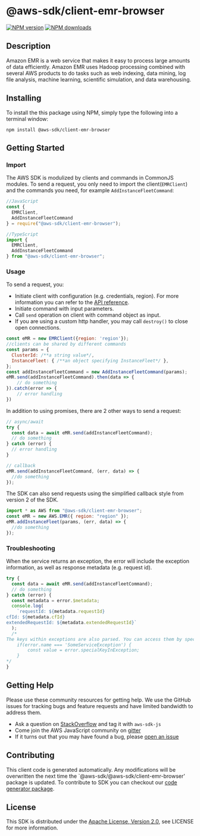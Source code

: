 # @aws-sdk/client-emr-browser

[![NPM version](https://img.shields.io/npm/v/@aws-sdk/client-emr-browser/preview.svg)](https://www.npmjs.com/package/@aws-sdk/client-emr-browser)
[![NPM downloads](https://img.shields.io/npm/dm/@aws-sdk/client-emr-browser.svg)](https://www.npmjs.com/package/@aws-sdk/client-emr-browser)

## Description

<p>Amazon EMR is a web service that makes it easy to process large amounts of data efficiently. Amazon EMR uses Hadoop processing combined with several AWS products to do tasks such as web indexing, data mining, log file analysis, machine learning, scientific simulation, and data warehousing.</p>

## Installing

To install the this package using NPM, simply type the following into a terminal window:

```
npm install @aws-sdk/client-emr-browser
```

## Getting Started

### Import

The AWS SDK is modulized by clients and commands in CommonJS modules. To send a request, you only need to import the client(`EMRClient`) and the commands you need, for example `AddInstanceFleetCommand`:

```javascript
//JavaScript
const {
  EMRClient,
  AddInstanceFleetCommand
} = require("@aws-sdk/client-emr-browser");
```

```javascript
//TypeScript
import {
  EMRClient,
  AddInstanceFleetCommand
} from "@aws-sdk/client-emr-browser";
```

### Usage

To send a request, you:

- Initiate client with configuration (e.g. credentials, region). For more information you can refer to the [API reference][].
- Initiate command with input parameters.
- Call `send` operation on client with command object as input.
- If you are using a custom http handler, you may call `destroy()` to close open connections.

```javascript
const eMR = new EMRClient({region: 'region'});
//clients can be shared by different commands
const params = {
  ClusterId: /**a string value*/,
  InstanceFleet: { /**an object specifying InstanceFleet*/ },
};
const addInstanceFleetCommand = new AddInstanceFleetCommand(params);
eMR.send(addInstanceFleetCommand).then(data => {
    // do something
}).catch(error => {
    // error handling
})
```

In addition to using promises, there are 2 other ways to send a request:

```javascript
// async/await
try {
  const data = await eMR.send(addInstanceFleetCommand);
  // do something
} catch (error) {
  // error handling
}
```

```javascript
// callback
eMR.send(addInstanceFleetCommand, (err, data) => {
  //do something
});
```

The SDK can also send requests using the simplified callback style from version 2 of the SDK.

```javascript
import * as AWS from "@aws-sdk/client-emr-browser";
const eMR = new AWS.EMR({ region: "region" });
eMR.addInstanceFleet(params, (err, data) => {
  //do something
});
```

### Troubleshooting

When the service returns an exception, the error will include the exception information, as well as response metadata (e.g. request id).

```javascript
try {
  const data = await eMR.send(addInstanceFleetCommand);
  // do something
} catch (error) {
  const metadata = error.$metadata;
  console.log(
    `requestId: ${metadata.requestId}
cfId: ${metadata.cfId}
extendedRequestId: ${metadata.extendedRequestId}`
  );
  /*
The keys within exceptions are also parsed. You can access them by specifying exception names:
    if(error.name === 'SomeServiceException') {
        const value = error.specialKeyInException;
    }
*/
}
```

## Getting Help

Please use these community resources for getting help. We use the GitHub issues for tracking bugs and feature requests and have limited bandwidth to address them.

- Ask a question on [StackOverflow](https://stackoverflow.com/questions/tagged/aws-sdk-js) and tag it with `aws-sdk-js`
- Come join the AWS JavaScript community on [gitter](https://gitter.im/aws/aws-sdk-js-v3)
- If it turns out that you may have found a bug, please [open an issue](https://github.com/aws/aws-sdk-js-v3/issues)

## Contributing

This client code is generated automatically. Any modifications will be overwritten the next time the `@aws-sdk/@aws-sdk/client-emr-browser' package is updated. To contribute to SDK you can checkout our [code generator package][].

## License

This SDK is distributed under the
[Apache License, Version 2.0](http://www.apache.org/licenses/LICENSE-2.0),
see LICENSE for more information.

[code generator package]: https://github.com/aws/aws-sdk-js-v3/tree/master/packages/service-types-generator
[api reference]: https://docs.aws.amazon.com/AWSJavaScriptSDK/latest/
